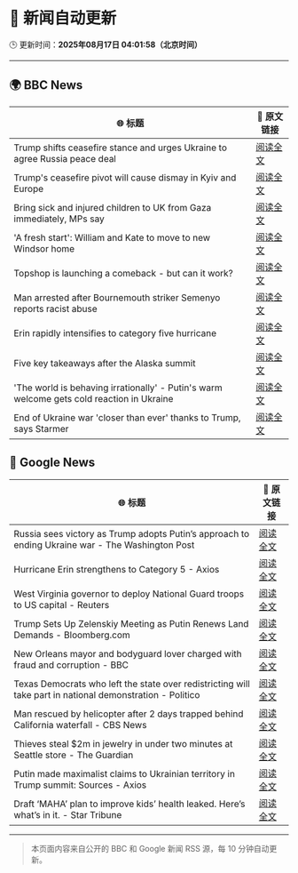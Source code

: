 # 🧠 新闻自动更新

🕒 更新时间：**2025年08月17日 04:01:58（北京时间）**

---

## 🌍 BBC News

| 🌐 标题 | 🔗 原文链接 |
|--------|-------------|
| Trump shifts ceasefire stance and urges Ukraine to agree Russia peace deal | [阅读全文](https://www.bbc.com/news/articles/c04rv2p3936o?at_medium=RSS&at_campaign=rss) |
| Trump's ceasefire pivot will cause dismay in Kyiv and Europe | [阅读全文](https://www.bbc.com/news/articles/clyvd2jpy1no?at_medium=RSS&at_campaign=rss) |
| Bring sick and injured children to UK from Gaza immediately, MPs say | [阅读全文](https://www.bbc.com/news/articles/c4gmk2yj5e9o?at_medium=RSS&at_campaign=rss) |
| 'A fresh start': William and Kate to move to new Windsor home | [阅读全文](https://www.bbc.com/news/articles/cpwyk1v0p8yo?at_medium=RSS&at_campaign=rss) |
| Topshop is launching a comeback - but can it work? | [阅读全文](https://www.bbc.com/news/articles/ckgl4w1zkypo?at_medium=RSS&at_campaign=rss) |
| Man arrested after Bournemouth striker Semenyo reports racist abuse | [阅读全文](https://www.bbc.com/news/articles/cm218l7jm5xo?at_medium=RSS&at_campaign=rss) |
| Erin rapidly intensifies to category five hurricane | [阅读全文](https://www.bbc.com/news/articles/cdxyezqx4r5o?at_medium=RSS&at_campaign=rss) |
| Five key takeaways after the Alaska summit | [阅读全文](https://www.bbc.com/news/articles/c4gj9er0x0zo?at_medium=RSS&at_campaign=rss) |
| 'The world is behaving irrationally' - Putin's warm welcome gets cold reaction in Ukraine | [阅读全文](https://www.bbc.com/news/articles/ckg4mj4011lo?at_medium=RSS&at_campaign=rss) |
| End of Ukraine war 'closer than ever' thanks to Trump, says Starmer | [阅读全文](https://www.bbc.com/news/articles/c78mve9209ro?at_medium=RSS&at_campaign=rss) |

## 📰 Google News

| 🌐 标题 | 🔗 原文链接 |
|--------|-------------|
| Russia sees victory as Trump adopts Putin’s approach to ending Ukraine war - The Washington Post | [阅读全文](https://news.google.com/rss/articles/CBMijwFBVV95cUxOMUM5Z1ZFSUdBUjVycWl5RjdMRmVaZU83eFkxUGN4MVhxMHo4UjdaVmpaYWFaRDREYVoxTmhkeFZNTFRtb0ZDNUVodmdUQzlzZDRMYVlWZmVpYVhsOFhTeXhfQml3QTMxUG85V0pXcU1aSG5lT0tGTGFEdmlRbFhTdEpUbkNoSG1FNUVrNFdPSQ?oc=5) |
| Hurricane Erin strengthens to Category 5 - Axios | [阅读全文](https://news.google.com/rss/articles/CBMickFVX3lxTE5KSHlwaFhpSmdvS1lpdnpEdFR0ZWQ0MzdpRTZSYU8yYnpqU25zY0NkWVZ6eGNPc0NLam43U1VJTWZvVmlfclh2S0taUUlSa0VfZ0c4SEhLUTV0V3dPVVZLQ2lEaGU1NU56V1VrbGFCaENfdw?oc=5) |
| West Virginia governor to deploy National Guard troops to US capital - Reuters | [阅读全文](https://news.google.com/rss/articles/CBMiqwFBVV95cUxObTI2MHBhVTFWWXRKQ3pTV3M2NkpSUWYwcVhfYThIa0U5SWJEOFVTV2tJWjRrTWFyYmNPaGtIckU5UHZmZXdrVU5zT0VIZFNVS2N3OHRORE5VajdmZlpHUjQ1Ul8tM3hROThJWHJtUlAtUmhSeEQwclAzb2t6VVcxeWlXQ1RWdW01Z3BKQndtSFhHYS13QThFNGtHVXVNVklnZUZWWGlTVjVZMk0?oc=5) |
| Trump Sets Up Zelenskiy Meeting as Putin Renews Land Demands - Bloomberg.com | [阅读全文](https://news.google.com/rss/articles/CBMirAFBVV95cUxNZXZkX055cGlSQ2EzTVI2YnJwcy1SZVYwd1dNYXF5WDZTMmk1WGhsVnhpb0VoUDMtV3pmdFpoV1FYRkpIZExCNEVCcnhINS01b1ZoVE1sSmtsYzZaZC0wZ0xuZ0xsbzBLaXV6bk81Sk5GWUJoWHRnNENrMlhSa1R1NHZhQjA5bTFuQmU3OXN0dUZINTBOek1MQ2hNMkFiY21oSFppTzFQYXJRemQ0?oc=5) |
| New Orleans mayor and bodyguard lover charged with fraud and corruption - BBC | [阅读全文](https://news.google.com/rss/articles/CBMiWkFVX3lxTE51OTRTLWlfY29xN0tvTjltV0Ytdy01enFnTk1BTDhNUVBnbHF3VmFhUkxQSTNVeEJRRF9FdkhuZFdmZ1V2VllhMzFRSjJhYVg4WG9OX0ZvaEgzZ9IBX0FVX3lxTE5pZG1TTVJtaUJFTW8ydzZMVlhPM3NBZm9JMmc4a2dJZGZYR3FETTFGa0lxZXJxQm02MkVLT003TU1UeVZWQTFjZDVHMGZJNWROYTNsbGs5LUtyYUN2S3Bj?oc=5) |
| Texas Democrats who left the state over redistricting will take part in national demonstration - Politico | [阅读全文](https://news.google.com/rss/articles/CBMijgFBVV95cUxQNUFyWVhqUDNscWtTenk3V2xtQ2lnRW9JZkNSeHA5UHlnQzBldFRwaW1hVTh6OXRqcmlUY1Ffc24teU5MVXZIQ2R1NkxDU3B5SFFiakRUUGN3d0VMd3pVSUl1ZnQyUEhLcEZhMEtHb2R6c2FxMTZJd3E1R1M2RFBjZVhuS3Y0Z0lxdk5NOUJR?oc=5) |
| Man rescued by helicopter after 2 days trapped behind California waterfall - CBS News | [阅读全文](https://news.google.com/rss/articles/CBMilAFBVV95cUxOUXFhT2EycXlsdlRjRnViaEtCV2NNenY2RTJiMGRFQkpJeUp5SEVmeXlndXpKVUk4VzFmNkdMVXFlYy03Z203bHpyWjEwUWEtMnkyX3V5X0dqR0tCQzZEWkhxU2VYWVAtNlZyR3V4TkhlTjdGeTRpVjRxQm5yUGhUU3BlMTliRVFlcWxuajctM3pIUzct0gGaAUFVX3lxTFBRY1pTdmlULW9SS2ljZm1MTTR2REdXMm9RNWxBOVdqWTJRbFNwVGhnY3NET2M0ck9BMy1JelF5cVBDTE5JQTlHdlZreTFFMWNXNGw3TnFhdmxvZHdfUEM3N3pqREhWXzhfaWZBelJobkZnR2RkTERYd2ZlNlQzLWg4UzlieDRnSjgwdjh4SUs5MmFqN203Zmo2ZEE?oc=5) |
| Thieves steal $2m in jewelry in under two minutes at Seattle store - The Guardian | [阅读全文](https://news.google.com/rss/articles/CBMigwFBVV95cUxNYzdVNHJVQjlGRi1USEpBd3R2R2NQMHZOYzY0aUVlakFtOEx1N3BBdG0yeEFwTi1KY25ibmJ3ekU4WkJoeUVKTVNLUHFWejh6UDhqcHNCYmRzQW9iOGdmNVE3LW9rNTJSNjlUT01JNE0yMnQ0Q19Ka3JjelA3bjduN3F4Zw?oc=5) |
| Putin made maximalist claims to Ukrainian territory in Trump summit: Sources - Axios | [阅读全文](https://news.google.com/rss/articles/CBMiggFBVV95cUxQTlZ5WER2cFBOMmFLdk9mSXg0dnd6MlB5ZG5UcjIxMXp4UENuMHd4bUhDZ2JHTHFRY29uYUtZeXg5T2lYckt5ajdOZHJIM3ZtcVNEQS1HYi1DdUpBQXpFR2NjUXBUdXFzRG1HWUY5UzlWc1c0OHgxd3dkX1JvM3J0YUd3?oc=5) |
| Draft ‘MAHA’ plan to improve kids’ health leaked. Here’s what’s in it. - Star Tribune | [阅读全文](https://news.google.com/rss/articles/CBMiowFBVV95cUxPVEJJMHM3VzA1ckFtSVBac1BxREJIVTAxQmpWR0tuM1Rnal96VnJhYUtfczhDNUFPelgwbVBzOXd2UnUyMEpkNGFzRUNoR3h5OTJFZHJ0WG9qY1pWeTJUWnhGeGxvVGZhNDNKZFpQMTE5bENvZ1R6YjI3S3MtS3lucWwzcUI4N01rc2g2UHZHVElTbHdqeU1ydDNYbUVLTUN6aERj?oc=5) |

---
> 本页面内容来自公开的 BBC 和 Google 新闻 RSS 源，每 10 分钟自动更新。